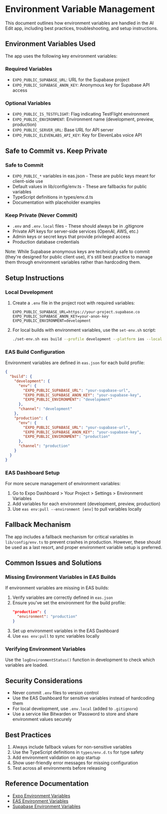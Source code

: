 # Environment Variable Management

This document outlines how environment variables are handled in the AI Edit app, including best practices, troubleshooting, and setup instructions.

## Environment Variables Used

The app uses the following key environment variables:

### Required Variables

- `EXPO_PUBLIC_SUPABASE_URL`: URL for the Supabase project
- `EXPO_PUBLIC_SUPABASE_ANON_KEY`: Anonymous key for Supabase API access

### Optional Variables

- `EXPO_PUBLIC_IS_TESTFLIGHT`: Flag indicating TestFlight environment
- `EXPO_PUBLIC_ENVIRONMENT`: Environment name (development, preview, production)
- `EXPO_PUBLIC_SERVER_URL`: Base URL for API server
- `EXPO_PUBLIC_ELEVENLABS_API_KEY`: Key for ElevenLabs voice API

## Safe to Commit vs. Keep Private

### Safe to Commit

- `EXPO_PUBLIC_*` variables in eas.json - These are public keys meant for client-side use
- Default values in lib/config/env.ts - These are fallbacks for public variables
- TypeScript definitions in types/env.d.ts
- Documentation with placeholder examples

### Keep Private (Never Commit)

- `.env` and `.env.local` files - These should always be in .gitignore
- Private API keys for server-side services (OpenAI, AWS, etc.)
- Admin keys or secret keys that provide privileged access
- Production database credentials

Note: While Supabase anonymous keys are technically safe to commit (they're designed for public client use), it's still best practice to manage them through environment variables rather than hardcoding them.

## Setup Instructions

### Local Development

1. Create a `.env` file in the project root with required variables:

   ```
   EXPO_PUBLIC_SUPABASE_URL=https://your-project.supabase.co
   EXPO_PUBLIC_SUPABASE_ANON_KEY=your-anon-key
   EXPO_PUBLIC_ENVIRONMENT=development
   ```

2. For local builds with environment variables, use the `set-env.sh` script:
   ```bash
   ./set-env.sh eas build --profile development --platform ios --local
   ```

### EAS Build Configuration

Environment variables are defined in `eas.json` for each build profile:

```json
{
  "build": {
    "development": {
      "env": {
        "EXPO_PUBLIC_SUPABASE_URL": "your-supabase-url",
        "EXPO_PUBLIC_SUPABASE_ANON_KEY": "your-supabase-key",
        "EXPO_PUBLIC_ENVIRONMENT": "development"
      },
      "channel": "development"
    },
    "production": {
      "env": {
        "EXPO_PUBLIC_SUPABASE_URL": "your-supabase-url",
        "EXPO_PUBLIC_SUPABASE_ANON_KEY": "your-supabase-key",
        "EXPO_PUBLIC_ENVIRONMENT": "production"
      },
      "channel": "production"
    }
  }
}
```

### EAS Dashboard Setup

For more secure management of environment variables:

1. Go to Expo Dashboard > Your Project > Settings > Environment Variables
2. Add variables for each environment (development, preview, production)
3. Use `eas env:pull --environment [env]` to pull variables locally

## Fallback Mechanism

The app includes a fallback mechanism for critical variables in `lib/config/env.ts` to prevent crashes in production. However, these should be used as a last resort, and proper environment variable setup is preferred.

## Common Issues and Solutions

### Missing Environment Variables in EAS Builds

If environment variables are missing in EAS builds:

1. Verify variables are correctly defined in `eas.json`
2. Ensure you've set the environment for the build profile:
   ```json
   "production": {
     "environment": "production"
   }
   ```
3. Set up environment variables in the EAS Dashboard
4. Use `eas env:pull` to sync variables locally

### Verifying Environment Variables

Use the `logEnvironmentStatus()` function in development to check which variables are loaded.

## Security Considerations

- Never commit `.env` files to version control
- Use the EAS Dashboard for sensitive variables instead of hardcoding them
- For local development, use `.env.local` (added to `.gitignore`)
- Use a service like Bitwarden or 1Password to store and share environment values securely

## Best Practices

1. Always include fallback values for non-sensitive variables
2. Use the TypeScript definitions in `types/env.d.ts` for type safety
3. Add environment validation on app startup
4. Show user-friendly error messages for missing configuration
5. Test across all environments before releasing

## Reference Documentation

- [Expo Environment Variables](https://docs.expo.dev/guides/environment-variables/)
- [EAS Environment Variables](https://docs.expo.dev/build-reference/variables/)
- [Supabase Environment Variables](https://supabase.com/docs/guides/auth/env-variables)
